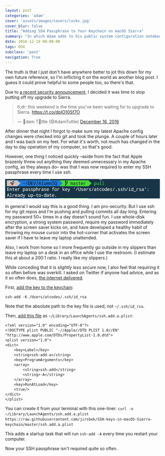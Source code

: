 ```yaml
---
layout: post
categories: 'adam'
cover: 'assets/images/covers/locks.jpg'
cover_blur: false
title: "Adding SSH Passphrase to Your Keychain on macOS Sierra"
summary: "In which Adam adds to his public system configuration notebook regarding SSH key passphrases and short term memory thereof."
date: 2016-12-19 08:00:00
tags: OSX
subclass: 'post'
navigation: True
---
```


The truth is that I just don't have anywhere better to jot this down for my own future reference, so I'm inflicting it on the world as another blog post. I guess it could prove helpful to some people too, so there's that.

Due to [a recent security announcement][hack], I decided it was time to stop putting off my upgrade to Sierra.

<blockquote class="twitter-tweet" data-lang="en"><p lang="en" dir="ltr">tl;dr: this weekend is the time you&#39;ve been waiting for to upgrade to Sierra. <a href="https://t.co/dpIO10Sf7O">https://t.co/dpIO10Sf7O</a></p>&mdash; 🎄dam T🎁ttle (@AdamTuttle) <a href="https://twitter.com/AdamTuttle/status/809832821045006336">December 16, 2016</a></blockquote>
<script async src="//platform.twitter.com/widgets.js" charset="utf-8"></script>

After dinner that night I forgot to make sure my latest Apache config changes were checked into git and took the plunge. A couple of hours later and I was back on my feet. For what it's worth, not much has changed in the day to day operation of my computer, so that's good.

However, one thing I noticed quickly &ndash;aside from the fact that Apple brazenly threw out anything they deemed unnecessary in my Apache config, as they always do&ndash; was that I was now required to enter my SSH passphrase every time I use ssh.

![SSH passphrase required](/assets/images/posts/2016/ssh-passphrase.jpg)

In general I would say this is a good thing. I am pro-security. But I use ssh for my git repos and I'm pushing and pulling commits all day long. Entering my password 50+ times in a day doesn't sound fun. I use whole-disk encryption, a strong system password, require my password immediately after the screen saver kicks on, and have developed a healthy habit of throwing my mouse cursor into the hot-corner that activates the screen saver if I have to leave my laptop unattended.

Also, I work from home so I more frequently go outside in my slippers than leave my laptop on a desk in an office while I use the restroom. (I estimate this at about a 200:1 ratio. I really like my slippers.)

While conceding that it is _slightly less secure_ now, I also feel that requiring it so often before was overkill. I asked on Twitter if anyone had advice, and as it so often does, [the internet delivered][cwb].

First, [add the key to the keychain][keychain]:

```
ssh-add -K /Users/atcodes/.ssh/id_rsa
```

Note that the absolute path to the key file is used, not `~/.ssh/id_rsa`.

Then, [add this file][boot] as `~/Library/LaunchAgents/ssh.add.a.plist`:

```
<?xml version="1.0" encoding="UTF-8"?>
<!DOCTYPE plist PUBLIC "-//Apple//DTD PLIST 1.0//EN" "http://www.apple.com/DTDs/PropertyList-1.0.dtd">
<plist version="1.0">
<dict>
    <key>Label</key>
    <string>ssh-add-a</string>
    <key>ProgramArguments</key>
    <array>
        <string>ssh-add</string>
        <string>-A</string>
    </array>
    <key>RunAtLoad</key>
    <true/>
</dict>
</plist>
```

You can create it from your terminal with this one-liner: `curl -o ~/Library/LaunchAgents/ssh.add.a.plist https://raw.githubusercontent.com/jirsbek/SSH-keys-in-macOS-Sierra-keychain/master/ssh.add.a.plist`

This adds a startup task that will run `ssh-add -A` every time you restart your computer.

Now your SSH passphrase isn't required quite so often.

[hack]: https://motherboard.vice.com/read/this-300-device-lets-you-steal-a-mac-encryption-password-in-30-seconds
[cwb]: https://twitter.com/AdamTuttle/status/810117274355040256
[keychain]: http://superuser.com/questions/1127067/macos-keeps-asking-my-ssh-passphrase-since-i-updated-to-sierra
[boot]: https://github.com/jirsbek/SSH-keys-in-macOS-Sierra-keychain
